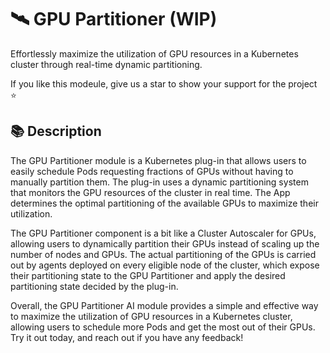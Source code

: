 # 🛰️ GPU Partitioner (WIP)
Effortlessly maximize the utilization of GPU resources in a Kubernetes cluster through real-time dynamic partitioning.

If you like this modeule, give us a star to show your support for the project ⭐

## 📚 Description
The GPU Partitioner module is a Kubernetes plug-in that allows users to easily schedule Pods requesting fractions of GPUs without having to manually partition them. The plug-in uses a dynamic partitioning system that monitors the GPU resources of the cluster in real time. The App  determines the optimal partitioning of the available GPUs to maximize their utilization.

The GPU Partitioner component is a bit like a Cluster Autoscaler for GPUs, allowing users to dynamically partition their GPUs instead of scaling up the number of nodes and GPUs. The actual partitioning of the GPUs is carried out by agents deployed on every eligible node of the cluster, which expose their partitioning state to the GPU Partitioner and apply the desired partitioning state decided by the plug-in.

Overall, the GPU Partitioner AI module provides a simple and effective way to maximize the utilization of GPU resources in a Kubernetes cluster, allowing users to schedule more Pods and get the most out of their GPUs. Try it out today, and reach out if you have any feedback!
